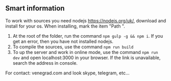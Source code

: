 ## Smart information

To work with sources you need nodejs https://nodejs.org/uk/, download and install for your os. When installing, mark the item "Path ". 

1. At the root of the folder, run the command ```npm gulp -g && npm i```. If you get an error, then you have not installed nodejs.
2. To compile the sources, use the command ```npm run build```
3. To up the server and work in online mode, use the command ```npm run dev``` and open localhost:3000 in your browser. If the link is unavailable, search the address in console.

For contact: venegrad.com and look skype, telegram, etc...
